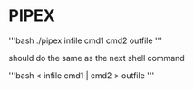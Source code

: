 # PIPEX

'''bash
./pipex infile cmd1 cmd2 outfile
'''

should do the same as the next shell command

'''bash
< infile cmd1 | cmd2 > outfile
'''
